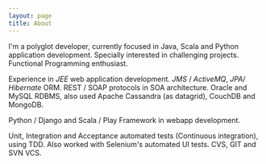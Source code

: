 ```yaml
---
layout: page
title: About
---
```


I'm a polyglot developer, currently focused in Java, Scala and Python application development. Specially interested in challenging projects. Functional Programming enthusiast.

Experience in *JEE* web application development. *JMS* / *ActiveMQ*, *JPA*/ *Hibernate* ORM. REST / SOAP protocols in SOA architecture. Oracle and MySQL RDBMS, also used Apache Cassandra (as datagrid), CouchDB and MongoDB. 

Python / Django and Scala / Play Framework in webapp development. 

Unit, Integration and Acceptance automated tests (Continuous integration), using TDD. Also worked with Selenium's automated UI tests. CVS, GIT and SVN VCS.
